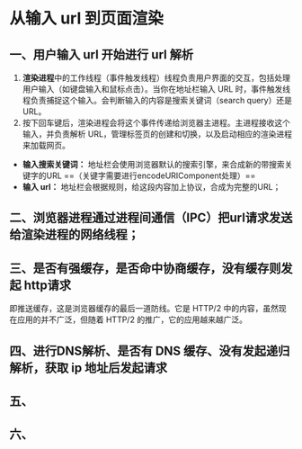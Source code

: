 # 从输入 url 到页面渲染

## 一、用户输入 url 开始进行 url 解析
1. **渲染进程**中的工作线程（事件触发线程）线程负责用户界面的交互，包括处理用户输入（如键盘输入和鼠标点击）。当你在地址栏输入 URL 时，事件触发线程负责捕捉这个输入。会判断输入的内容是搜索关键词（search query）还是URL。
2. 按下回车键后，渲染进程会将这个事件传递给浏览器主进程。主进程接收这个输入，并负责解析 URL，管理标签页的创建和切换，以及启动相应的渲染进程来加载网页。

-  **输入搜索关键词：** 地址栏会使⽤浏览器默认的搜索引擎，来合成新的带搜索关键字的URL ==（关键字需要进行encodeURIComponent处理）==
- **输入 url：** 地址栏会根据规则，给这段内容加上协议，合成为完整的URL；

## 二、浏览器进程通过进程间通信（IPC）把url请求发送给渲染进程的⽹络线程；


## 三、是否有强缓存，是否命中协商缓存，没有缓存则发起 http请求
即推送缓存，这是浏览器缓存的最后一道防线。它是 HTTP/2 中的内容，虽然现在应用的并不广泛，但随着 HTTP/2 的推广，它的应用越来越广泛。

## 四、进行DNS解析、是否有 DNS 缓存、没有发起递归解析，获取 ip 地址后发起请求

## 五、

## 六、